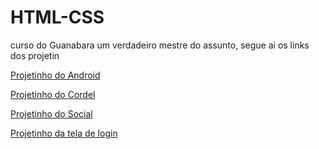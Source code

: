 # HTML-CSS
 
 curso do Guanabara um verdadeiro mestre do assunto, segue ai os links dos projetin

 <a href="https://vitorhpaivag.github.io/Projetin-Android/"> Projetinho do Android</a>

<a href="https://vitorhpaivag.github.io/Projetin-cordel/"> Projetinho do Cordel</a>

<a href="https://vitorhpaivag.github.io/projetin-social/"> Projetinho do Social</a>

<a href="https://vitorhpaivag.github.io/projetin-login/"> Projetinho da tela de login</a>

